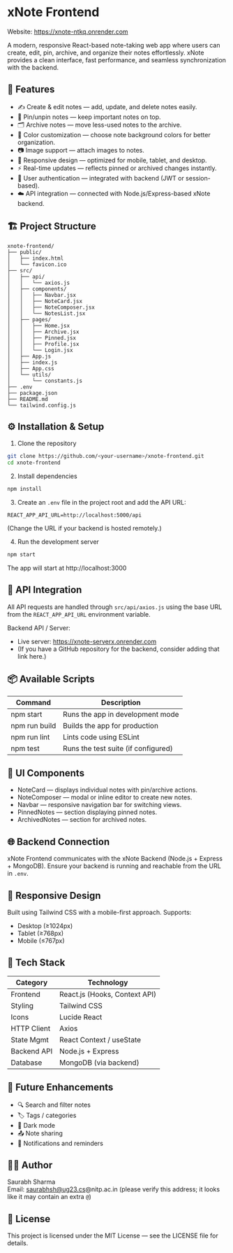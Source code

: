 # xNote Frontend

Website: https://xnote-ntkq.onrender.com

A modern, responsive React-based note-taking web app where users can create, edit, pin, archive, and organize their notes effortlessly. xNote provides a clean interface, fast performance, and seamless synchronization with the backend.

## 🚀 Features

- ✍️ Create & edit notes — add, update, and delete notes easily.
- 📌 Pin/unpin notes — keep important notes on top.
- 🗂️ Archive notes — move less-used notes to the archive.
- 🎨 Color customization — choose note background colors for better organization.
- 📷 Image support — attach images to notes.
- 📱 Responsive design — optimized for mobile, tablet, and desktop.
- ⚡ Real-time updates — reflects pinned or archived changes instantly.
- 🔐 User authentication — integrated with backend (JWT or session-based).
- ☁️ API integration — connected with Node.js/Express-based xNote backend.

## 🏗️ Project Structure

```text
xnote-frontend/
├── public/
│   ├── index.html
│   └── favicon.ico
├── src/
│   ├── api/
│   │   └── axios.js
│   ├── components/
│   │   ├── Navbar.jsx
│   │   ├── NoteCard.jsx
│   │   ├── NoteComposer.jsx
│   │   └── NotesList.jsx
│   ├── pages/
│   │   ├── Home.jsx
│   │   ├── Archive.jsx
│   │   ├── Pinned.jsx
│   │   ├── Profile.jsx
│   │   └── Login.jsx
│   ├── App.js
│   ├── index.js
│   ├── App.css
│   └── utils/
│       └── constants.js
├── .env
├── package.json
├── README.md
└── tailwind.config.js
```

## ⚙️ Installation & Setup

1. Clone the repository
```bash
git clone https://github.com/<your-username>/xnote-frontend.git
cd xnote-frontend
```

2. Install dependencies
```bash
npm install
```

3. Create an `.env` file in the project root and add the API URL:
```env
REACT_APP_API_URL=http://localhost:5000/api
```
(Change the URL if your backend is hosted remotely.)

4. Run the development server
```bash
npm start
```

The app will start at http://localhost:3000

## 🔗 API Integration

All API requests are handled through `src/api/axios.js` using the base URL from the `REACT_APP_API_URL` environment variable.

Backend API / Server:
- Live server: https://xnote-serverx.onrender.com
- (If you have a GitHub repository for the backend, consider adding that link here.)

## 📦 Available Scripts

| Command        | Description                          |
| -------------- | ------------------------------------ |
| npm start      | Runs the app in development mode     |
| npm run build  | Builds the app for production        |
| npm run lint   | Lints code using ESLint              |
| npm test       | Runs the test suite (if configured)  |

## 🎨 UI Components

- NoteCard — displays individual notes with pin/archive actions.
- NoteComposer — modal or inline editor to create new notes.
- Navbar — responsive navigation bar for switching views.
- PinnedNotes — section displaying pinned notes.
- ArchivedNotes — section for archived notes.

## 🌐 Backend Connection

xNote Frontend communicates with the xNote Backend (Node.js + Express + MongoDB). Ensure your backend is running and reachable from the URL in `.env`.

## 📱 Responsive Design

Built using Tailwind CSS with a mobile-first approach. Supports:
- Desktop (≥1024px)
- Tablet (≥768px)
- Mobile (≤767px)

## 🧩 Tech Stack

| Category       | Technology                         |
| -------------- | ---------------------------------- |
| Frontend       | React.js (Hooks, Context API)      |
| Styling        | Tailwind CSS                       |
| Icons          | Lucide React                       |
| HTTP Client    | Axios                              |
| State Mgmt     | React Context / useState           |
| Backend API    | Node.js + Express                  |
| Database       | MongoDB (via backend)              |

## 🧠 Future Enhancements

- 🔍 Search and filter notes
- 🏷️ Tags / categories
- 🌙 Dark mode
- 📤 Note sharing
- 🔔 Notifications and reminders

## 👨‍💻 Author

Saurabh Sharma  
Email: saurabhsh@ug23.cs@nitp.ac.in (please verify this address; it looks like it may contain an extra `@`)

## 📜 License

This project is licensed under the MIT License — see the LICENSE file for details.
